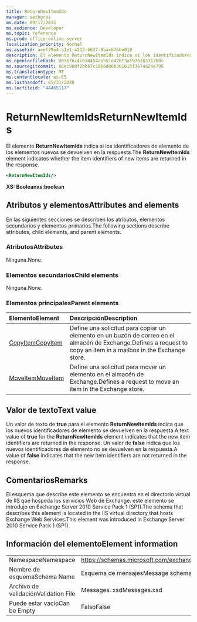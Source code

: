 ```yaml
---
title: ReturnNewItemIds
manager: sethgros
ms.date: 09/17/2015
ms.audience: Developer
ms.topic: reference
ms.prod: office-online-server
localization_priority: Normal
ms.assetid: aeef79e4-31e1-4213-b627-9bac676be018
description: El elemento ReturnNewItemIds indica si los identificadores de elemento de los elementos nuevos se devuelven en la respuesta.
ms.openlocfilehash: 003676c4c034454aa551e42bf3af976183117b8c
ms.sourcegitcommit: 88ec988f2bb67c1866d06b361615f3674a24e795
ms.translationtype: MT
ms.contentlocale: es-ES
ms.lasthandoff: 05/31/2020
ms.locfileid: "44465117"
---
```

# <a name="returnnewitemids"></a><span data-ttu-id="138ca-103">ReturnNewItemIds</span><span class="sxs-lookup"><span data-stu-id="138ca-103">ReturnNewItemIds</span></span>

<span data-ttu-id="138ca-104">El elemento **ReturnNewItemIds** indica si los identificadores de elemento de los elementos nuevos se devuelven en la respuesta.</span><span class="sxs-lookup"><span data-stu-id="138ca-104">The **ReturnNewItemIds** element indicates whether the item identifiers of new items are returned in the response.</span></span> 
  
```XML
<ReturnNewItemIds/>
```

 <span data-ttu-id="138ca-105">**XS: Boolean**</span><span class="sxs-lookup"><span data-stu-id="138ca-105">**xs:boolean**</span></span>
## <a name="attributes-and-elements"></a><span data-ttu-id="138ca-106">Atributos y elementos</span><span class="sxs-lookup"><span data-stu-id="138ca-106">Attributes and elements</span></span>

<span data-ttu-id="138ca-107">En las siguientes secciones se describen los atributos, elementos secundarios y elementos primarios.</span><span class="sxs-lookup"><span data-stu-id="138ca-107">The following sections describe attributes, child elements, and parent elements.</span></span>
  
### <a name="attributes"></a><span data-ttu-id="138ca-108">Atributos</span><span class="sxs-lookup"><span data-stu-id="138ca-108">Attributes</span></span>

<span data-ttu-id="138ca-109">Ninguna.</span><span class="sxs-lookup"><span data-stu-id="138ca-109">None.</span></span>
  
### <a name="child-elements"></a><span data-ttu-id="138ca-110">Elementos secundarios</span><span class="sxs-lookup"><span data-stu-id="138ca-110">Child elements</span></span>

<span data-ttu-id="138ca-111">Ninguna.</span><span class="sxs-lookup"><span data-stu-id="138ca-111">None.</span></span>
  
### <a name="parent-elements"></a><span data-ttu-id="138ca-112">Elementos principales</span><span class="sxs-lookup"><span data-stu-id="138ca-112">Parent elements</span></span>

|<span data-ttu-id="138ca-113">**Elemento**</span><span class="sxs-lookup"><span data-stu-id="138ca-113">**Element**</span></span>|<span data-ttu-id="138ca-114">**Descripción**</span><span class="sxs-lookup"><span data-stu-id="138ca-114">**Description**</span></span>|
|:-----|:-----|
|[<span data-ttu-id="138ca-115">CopyItem</span><span class="sxs-lookup"><span data-stu-id="138ca-115">CopyItem</span></span>](copyitem.md) <br/> |<span data-ttu-id="138ca-116">Define una solicitud para copiar un elemento en un buzón de correo en el almacén de Exchange.</span><span class="sxs-lookup"><span data-stu-id="138ca-116">Defines a request to copy an item in a mailbox in the Exchange store.</span></span>  <br/> |
|[<span data-ttu-id="138ca-117">MoveItem</span><span class="sxs-lookup"><span data-stu-id="138ca-117">MoveItem</span></span>](moveitem.md) <br/> |<span data-ttu-id="138ca-118">Define una solicitud para mover un elemento en el almacén de Exchange.</span><span class="sxs-lookup"><span data-stu-id="138ca-118">Defines a request to move an item in the Exchange store.</span></span>  <br/> |
   
## <a name="text-value"></a><span data-ttu-id="138ca-119">Valor de texto</span><span class="sxs-lookup"><span data-stu-id="138ca-119">Text value</span></span>

<span data-ttu-id="138ca-120">Un valor de texto de **true** para el elemento **ReturnNewItemIds** indica que los nuevos identificadores de elemento se devuelven en la respuesta.</span><span class="sxs-lookup"><span data-stu-id="138ca-120">A text value of **true** for the **ReturnNewItemIds** element indicates that the new item identifiers are returned in the response.</span></span> <span data-ttu-id="138ca-121">Un valor de **false** indica que los nuevos identificadores de elemento no se devuelven en la respuesta.</span><span class="sxs-lookup"><span data-stu-id="138ca-121">A value of **false** indicates that the new item identifiers are not returned in the response.</span></span> 
  
## <a name="remarks"></a><span data-ttu-id="138ca-122">Comentarios</span><span class="sxs-lookup"><span data-stu-id="138ca-122">Remarks</span></span>

<span data-ttu-id="138ca-123">El esquema que describe este elemento se encuentra en el directorio virtual de IIS que hospeda los servicios Web de Exchange. este elemento se introdujo en Exchange Server 2010 Service Pack 1 (SP1).</span><span class="sxs-lookup"><span data-stu-id="138ca-123">The schema that describes this element is located in the IIS virtual directory that hosts Exchange Web Services.This element was introduced in Exchange Server 2010 Service Pack 1 (SP1).</span></span>
  
## <a name="element-information"></a><span data-ttu-id="138ca-124">Información del elemento</span><span class="sxs-lookup"><span data-stu-id="138ca-124">Element information</span></span>

|||
|:-----|:-----|
|<span data-ttu-id="138ca-125">Namespace</span><span class="sxs-lookup"><span data-stu-id="138ca-125">Namespace</span></span>  <br/> |https://schemas.microsoft.com/exchange/services/2006/messages  <br/> |
|<span data-ttu-id="138ca-126">Nombre de esquema</span><span class="sxs-lookup"><span data-stu-id="138ca-126">Schema Name</span></span>  <br/> |<span data-ttu-id="138ca-127">Esquema de mensajes</span><span class="sxs-lookup"><span data-stu-id="138ca-127">Message schema</span></span>  <br/> |
|<span data-ttu-id="138ca-128">Archivo de validación</span><span class="sxs-lookup"><span data-stu-id="138ca-128">Validation File</span></span>  <br/> |<span data-ttu-id="138ca-129">Messages. xsd</span><span class="sxs-lookup"><span data-stu-id="138ca-129">Messages.xsd</span></span>  <br/> |
|<span data-ttu-id="138ca-130">Puede estar vacío</span><span class="sxs-lookup"><span data-stu-id="138ca-130">Can be Empty</span></span>  <br/> |<span data-ttu-id="138ca-131">Falso</span><span class="sxs-lookup"><span data-stu-id="138ca-131">False</span></span>  <br/> |
   

